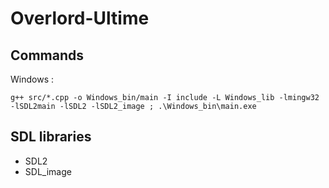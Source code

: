 # Overlord-Ultime

## Commands

Windows :

```g++ src/*.cpp -o Windows_bin/main -I include -L Windows_lib -lmingw32 -lSDL2main -lSDL2 -lSDL2_image ; .\Windows_bin\main.exe```

## SDL libraries
- SDL2
- SDL_image
